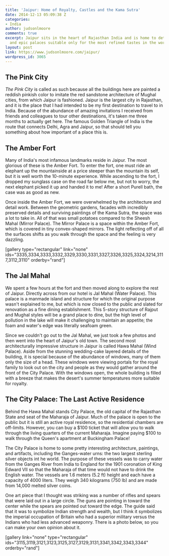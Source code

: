 ```yaml
---
title: 'Jaipur: Home of Royalty, Castles and the Kama Sutra'
date: 2014-12-13 05:09:38 Z
categories:
- India
author: judsonlmoore
comments: true
excerpt: Jaipur sits in the heart of Rajasthan India and is home to detailed architecture
  and epic palaces suitable only for the most refined tastes in the world.
layout: post
link: https://www.judsonlmoore.com/jaipur/
wordpress_id: 3065
---
```


## The Pink City


_The Pink City_ is called as such because all the buildings here are painted a reddish pinkish color to imitate the red sandstone architecture of Mughal cities, from which Jaipur is fashioned. Jaipur is the largest city in Rajasthan, and it is the place that I had intended to be my first destination to travel to in India. Because of the abundance of amazing invitations I received from friends and colleagues to tour other destinations, it's taken me three months to actually get here. The famous Golden Triangle of India is the route that connects Delhi, Agra and Jaipur, so that should tell you something about how important of a place this is.


## The Amber Fort


Many of India's most infamous landmarks reside in Jaipur. The most glorious of these is the Amber Fort. To enter the fort, one must ride an elephant up the mountainside at a price steeper than the mountain its self, but it is well worth the 10-minute experience. While ascending to the fort, I dropped my sunglass case on the road far below me, but not to worry, the next elephant picked it up and handed it to me! After a short Purell bath, the case was as good as new.

Once inside the Amber Fort, we were overwhelmed by the architecture and detail work. Between the geometric gardens, facades with incredibly preserved details and surviving paintings of the Kama Sutra, the space was a lot to take in. All of that was small potatoes compared to the Sheesh Mahal (Mirror Palace). The Mirror Palace is a space within the Amber Fort, which is covered in tiny convex-shaped mirrors. The light reflecting off of all the surfaces shifts as you walk through the space and the feeling is very dazzling.

[gallery type="rectangular" link="none" ids="3335,3334,3333,3332,3329,3330,3331,3327,3326,3325,3324,3214,3117,3112,3110" orderby="rand"]


## The Jal Mahal


We spent a few hours at the fort and then moved along to explore the rest of Jaipur. Directly across from our hotel is Jal Mahal (Water Palace). This palace is a manmade island and structure for which the original purpose wasn't explained to me, but which is now closed to the public and slated for renovation as a fine dining establishment. This 5-story structure of Rajput and Mughal styles will be a grand place to dine, but the high level of pollution in the lake will make it challenging to maintain an appetite; the foam and water's edge was literally seafoam green.

Since we couldn't go out to the Jal Mahal, we just took a few photos and then went into the heart of Jaipur's old town. The second most architecturally impressive structure in Jaipur is called Hawa Mahal (Wind Palace). Aside from the stunning wedding-cake layered details of the building, it is special because of the abundance of windows, many of them only the size of a head. These windows were viewing portals for the royal family to look out on the city and people as they would gather around the front of the City Palace. With the windows open, the whole building is filled with a breeze that makes the desert's summer temperatures more suitable for royalty.


## The City Palace: The Last Active Residence


Behind the Hawa Mahal stands City Palace, the old capital of the Rajasthan State and seat of the Maharaja of Jaipur. Much of the palace is open to the public but it is still an active royal residence, so the residential chambers are off-limits. However, you can buy a $100 ticket that will allow you to walk through the living quarters of the current Maharaja. Imagine paying $100 to walk through the Queen's apartment at Buckingham Palace!

The City Palace is home to some pretty interesting architecture, paintings, and artifacts, including the Ganges-water urns: the two largest sterling silver objects int he world. The purpose of these vessels was to carry water from the Ganges River from India to England for the 1901 coronation of King Edward VII so that the Maharaja of that time would not have to drink the English water. The vessels are 1.6 meters (5.2 ft) height and each have a capacity of 4000 liters. They weigh 340 kilograms (750 lb) and are made from 14,000 melted silver coins.

One art piece that I thought was striking was a number of rifles and spears that were laid out in a large circle. The guns are pointing in toward the center while the spears are pointed out toward the edge. The guide said that it was to symbolize Indian strength and wealth, but I think it symbolizes the imperial occupation of Britain who had a superior military versus the Indians who had less advanced weaponry. There is a photo below, so you can make your own opinion about it.

[gallery link="none" type="rectangular" ids="3115,3119,3121,3123,3125,3127,3129,3131,3341,3342,3343,3344" orderby="rand"]
